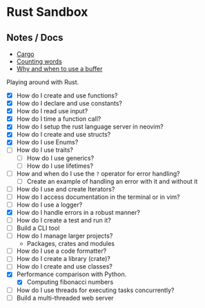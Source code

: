 # Rust Sandbox 

## Notes / Docs

- [Cargo](docs/cargo.md)
- [Counting words](docs/count_words.md)
- [Why and when to use a buffer](docs/buffer.md)
 
 Playing around with Rust.

 - [x] How do I create and use functions?
 - [x] How do I declare and use constants?
 - [x] How do I read use input?
 - [x] How do I time a function call?
 - [x] How do I setup the rust language server in neovim?
 - [x] How do I create and use structs?
 - [x] How do I use Enums?
 - [ ] How do I use traits?
   - [ ] How do I use generics?
   - [ ] How do I use lifetimes?
 - [ ] How and when do I use the `?` operator for error handling?
   - [ ] Create an example of handling an error with it and without it
 - [ ] How do I use and create Iterators?
 - [ ] How do I access documentation in the terminal or in vim?
 - [ ] How do I use a logger?
 - [x] How do I handle errors in a robust manner?
 - [ ] How do I create a test and run it?
 - [ ] Build a CLI tool
 - [ ] How do I manage larger projects? 
   - Packages, crates and modules
 - [ ] How do I use a code formatter?
 - [ ] How do I create a library (crate)?
 - [ ] How do I create and use classes?
 - [x] Performance comparison with Python.
   - [x] Computing fibonacci numbers
 - [ ] How do I use threads for executing tasks concurrently?
 - [ ] Build a multi-threaded web server
